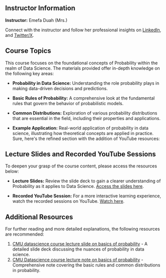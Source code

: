 ## Instructor Information
**Instructor:** Emefa Duah (Mrs.)

Connect with the instructor and follow her professional insights on [LinkedIn](https://www.linkedin.com/in/emefaduah/?originalSubdomain=gh), and [Twitter/X](https://twitter.com/EmefaDuah).

## Course Topics
This course focuses on the foundational concepts of Probability within the realm of Data Science. The materials provided offer in-depth knowledge on the following key areas:

- **Probability in Data Science:** Understanding the role probability plays in making data-driven decisions and predictions.
  
- **Basic Rules of Probability:** A comprehensive look at the fundamental rules that govern the behavior of probabilistic models.
  
- **Common Distributions:** Exploration of various probability distributions that are essential in the field, including their properties and applications.
  
- **Example Application:** Real-world application of probability in data science, illustrating how theoretical concepts are applied in practice.
Sure, here's the refined section with the addition of YouTube resources:


## Lecture Slides and Recorded YouTube Sessions

To deepen your grasp of the course content, please access the resources below:

- **Lecture Slides:** Review the slide deck to gain a clearer understanding of Probability as it applies to Data Science. [Access the slides here](https://docs.google.com/presentation/d/e/2PACX-1vTLBQ6aAox14XL5rIhMDZ61R1nJH1LT0qyxke3sMeXeOH_Z9nCi3CokLidPdHTgig/pub?start=false&loop=false&delayms=3000).

- **Recorded YouTube Session:** For a more interactive learning experience, watch the recorded sessions on YouTube. [Watch here](https://youtube.com/live/zAw5ryt8YOA).


## Additional Resources
For further reading and more detailed explanations, the following resources are recommended:
1. [CMU datascience course lecture slide on basics of probability](https://www.datasciencecourse.org/slides/15388_S22_Lecture_16_probability.pdf) - A detailed slide deck discussing the nuances of probability in data science.
2. [CMU Datascience course lecture note on basics of probability](http://www.datasciencecourse.org/notes/probability/) - Comprehensive note covering the basic rules and common distributions in probability.
